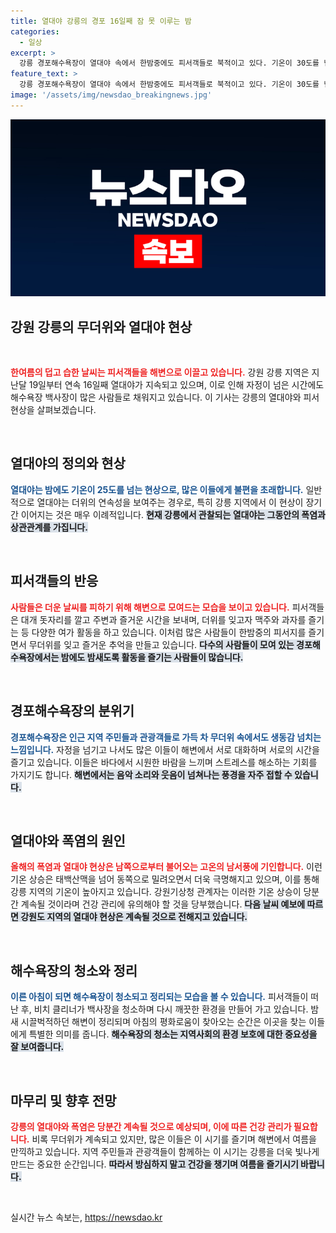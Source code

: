 ```yaml
---
title: 열대야 강릉의 경포 16일째 잠 못 이루는 밤
categories:
  - 일상
excerpt: >
  강릉 경포해수욕장이 열대야 속에서 한밤중에도 피서객들로 북적이고 있다. 기온이 30도를 넘는 무더위 속, 젊은이들은 바다 바람을 쐬며 낭만적인 여름 밤을 만끽하고 있다. 폭염과 열대야가 지속되는 가운데, 강릉은 역대 최장 열대야 기록을 갱신할 일촉즉발의 상황이다.
feature_text: >
  강릉 경포해수욕장이 열대야 속에서 한밤중에도 피서객들로 북적이고 있다. 기온이 30도를 넘는 무더위 속, 젊은이들은 바다 바람을 쐬며 낭만적인 여름 밤을 만끽하고 있다. 폭염과 열대야가 지속되는 가운데, 강릉은 역대 최장 열대야 기록을 갱신할 일촉즉발의 상황이다.
image: '/assets/img/newsdao_breakingnews.jpg'
---
```


<p><img src="/assets/img/newsdao_breakingnews.jpg" alt="pcversion 속보" /></p>

<h2 data-ke-size="size26">강원 강릉의 무더위와 열대야 현상</h2>

<p data-ke-size="size16">&nbsp;</p>

<div>
    <b><span style="color: #ee2323;">한여름의 덥고 습한 날씨는 피서객들을 해변으로 이끌고 있습니다.</span></b> 강원 강릉 지역은 지난달 19일부터 연속 16일째 열대야가 지속되고 있으며, 이로 인해 자정이 넘은 시간에도 해수욕장 백사장이 많은 사람들로 채워지고 있습니다. 이 기사는 강릉의 열대야와 피서 현상을 살펴보겠습니다.
</div>

<p data-ke-size="size16">&nbsp;</p>

<h2 data-ke-size="size26">열대야의 정의와 현상</h2>

<div>
    <b><span style="color: #1a5490;">열대야는 밤에도 기온이 25도를 넘는 현상으로, 많은 이들에게 불편을 초래합니다.</span></b> 일반적으로 열대야는 더위의 연속성을 보여주는 경우로, 특히 강릉 지역에서 이 현상이 장기간 이어지는 것은 매우 이례적입니다. <b><span style="background-color: #21538527;">현재 강릉에서 관찰되는 열대야는 그동안의 폭염과 상관관계를 가집니다.</span></b>
</div>

<p data-ke-size="size16">&nbsp;</p>

<h2 data-ke-size="size26">피서객들의 반응</h2>

<div>
    <b><span style="color: #ee2323;">사람들은 더운 날씨를 피하기 위해 해변으로 모여드는 모습을 보이고 있습니다.</span></b> 피서객들은 대개 돗자리를 깔고 주변과 즐거운 시간을 보내며, 더위를 잊고자 맥주와 과자를 즐기는 등 다양한 여가 활동을 하고 있습니다. 이처럼 많은 사람들이 한밤중의 피서지를 즐기면서 무더위를 잊고 즐거운 추억을 만들고 있습니다. <b><span style="background-color: #21538527;">다수의 사람들이 모여 있는 경포해수욕장에서는 밤에도 밤새도록 활동을 즐기는 사람들이 많습니다.</span></b>
</div>

<p data-ke-size="size16">&nbsp;</p>

<h2 data-ke-size="size26">경포해수욕장의 분위기</h2>

<div>
    <b><span style="color: #1a5490;">경포해수욕장은 인근 지역 주민들과 관광객들로 가득 차 무더위 속에서도 생동감 넘치는 느낌입니다.</span></b> 자정을 넘기고 나서도 많은 이들이 해변에서 서로 대화하며 서로의 시간을 즐기고 있습니다. 이들은 바다에서 시원한 바람을 느끼며 스트레스를 해소하는 기회를 가지기도 합니다. <b><span style="background-color: #21538527;">해변에서는 음악 소리와 웃음이 넘쳐나는 풍경을 자주 접할 수 있습니다.</span></b>
</div>

<p data-ke-size="size16">&nbsp;</p>

<h2 data-ke-size="size26">열대야와 폭염의 원인</h2>

<div>
    <b><span style="color: #ee2323;">올해의 폭염과 열대야 현상은 남쪽으로부터 불어오는 고온의 남서풍에 기인합니다.</span></b> 이런 기온 상승은 태백산맥을 넘어 동쪽으로 밀려오면서 더욱 극명해지고 있으며, 이를 통해 강릉 지역의 기온이 높아지고 있습니다. 강원기상청 관계자는 이러한 기온 상승이 당분간 계속될 것이라며 건강 관리에 유의해야 할 것을 당부했습니다. <b><span style="background-color: #21538527;">다음 날씨 예보에 따르면 강원도 지역의 열대야 현상은 계속될 것으로 전해지고 있습니다.</span></b>
</div>

<p data-ke-size="size16">&nbsp;</p>

<h2 data-ke-size="size26">해수욕장의 청소와 정리</h2>

<div>
    <b><span style="color: #1a5490;">이른 아침이 되면 해수욕장이 청소되고 정리되는 모습을 볼 수 있습니다.</span></b> 피서객들이 떠난 후, 비치 클리너가 백사장을 청소하며 다시 깨끗한 환경을 만들어 가고 있습니다. 밤새 시끌벅적하던 해변이 정리되며 아침의 평화로움이 찾아오는 순간은 이곳을 찾는 이들에게 특별한 의미를 줍니다. <b><span style="background-color: #21538527;">해수욕장의 청소는 지역사회의 환경 보호에 대한 중요성을 잘 보여줍니다.</span></b>
</div>

<p data-ke-size="size16">&nbsp;</p>

<h2 data-ke-size="size26">마무리 및 향후 전망</h2>

<div>
    <b><span style="color: #ee2323;">강릉의 열대야와 폭염은 당분간 계속될 것으로 예상되며, 이에 따른 건강 관리가 필요합니다.</span></b> 비록 무더위가 계속되고 있지만, 많은 이들은 이 시기를 즐기며 해변에서 여름을 만끽하고 있습니다. 지역 주민들과 관광객들이 함께하는 이 시기는 강릉을 더욱 빛나게 만드는 중요한 순간입니다. <b><span style="background-color: #21538527;">따라서 방심하지 말고 건강을 챙기며 여름을 즐기시기 바랍니다.</span></b>
</div>

<p data-ke-size="size16">&nbsp;</p>
실시간 뉴스 속보는, <a href="https://newsdao.kr" rel="dofollow">https://newsdao.kr</a>


